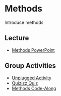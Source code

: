 # Methods
Introduce methods

## Lecture
- [Methods PowerPoint](Methods.pptx)

## Group Activities
- [Unplugged Activity](MethodsUnpluggedActivity.md)
- [Quizizz Quiz](https://quizizz.com/admin/quiz/5e4feefd458215001b73be90)
- [Methods Code-Along](MethodsCodeAlong.md)